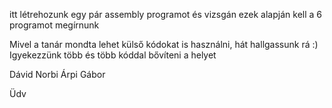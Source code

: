 itt létrehozunk egy pár assembly programot és vizsgán ezek alapján kell a 6 programot megírnunk

Mivel a tanár mondta lehet külső kódokat is használni, hát hallgassunk rá :) 
Igyekezzünk több és több kóddal bővíteni a helyet 

Dávid
Norbi
Árpi
Gábor 

Üdv
